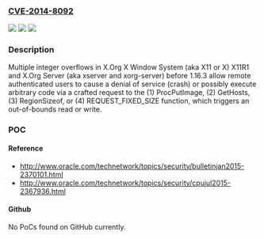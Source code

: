 ### [CVE-2014-8092](https://cve.mitre.org/cgi-bin/cvename.cgi?name=CVE-2014-8092)
![](https://img.shields.io/static/v1?label=Product&message=n%2Fa&color=blue)
![](https://img.shields.io/static/v1?label=Version&message=n%2Fa&color=blue)
![](https://img.shields.io/static/v1?label=Vulnerability&message=n%2Fa&color=brighgreen)

### Description

Multiple integer overflows in X.Org X Window System (aka X11 or X) X11R1 and X.Org Server (aka xserver and xorg-server) before 1.16.3 allow remote authenticated users to cause a denial of service (crash) or possibly execute arbitrary code via a crafted request to the (1) ProcPutImage, (2) GetHosts, (3) RegionSizeof, or (4) REQUEST_FIXED_SIZE function, which triggers an out-of-bounds read or write.

### POC

#### Reference
- http://www.oracle.com/technetwork/topics/security/bulletinjan2015-2370101.html
- http://www.oracle.com/technetwork/topics/security/cpujul2015-2367936.html

#### Github
No PoCs found on GitHub currently.

